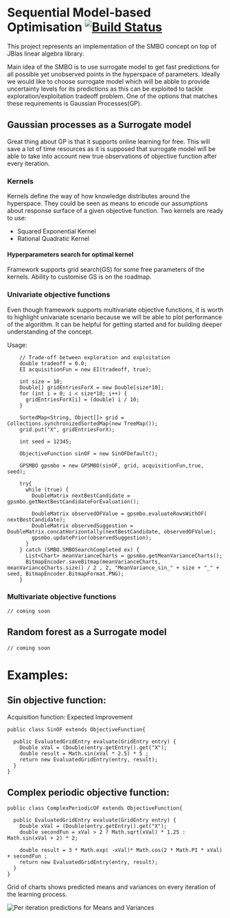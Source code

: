 # Sequential Model-based Optimisation  [![Build Status](https://travis-ci.org/deil87/smbo-java.svg?branch=master)](https://travis-ci.org/deil87/smbo-java)

This project represents an implementation of the SMBO concept on top of JBlas linear algebra library.

Main idea of the SMBO is to use surrogate model to get fast predictions for all possible yet unobserved points in the hyperspace of parameters.
Ideally we would like to choose surrogate model which will be abble to provide uncertainty levels for its predictions as this can be exploited to tackle exploration/exploitation tradeoff problem.
One of the options that matches these requirements is Gaussian Processes(GP).

## Gaussian processes as a Surrogate model
Great thing about GP is that it supports online learning for free. This will save a lot of time resources as it is supposed that surrogate model will be able to take into account new true observations of objective function after every iteration.

### Kernels
Kernels define the way of how knowledge distributes around the hyperspace. They could be seen as means to encode our assumptions about response surface of a given objective function.
Two kernels are ready to use:
- Squared Exponential Kernel
- Rational Quadratic Kernel

#### Hyperparameters search for optimal kernel
Framework supports grid search(GS) for some free parameters of the kernels. Ability to customise GS is on the roadmap.

### Univariate objective functions

Even though framework supports multivariate objective functions, it is worth to highlight univariate scenario because we will be able to plot performance of the algorithm.
It can be helpful for getting started and for building deeper understanding of the concept.

Usage:

```
    // Trade-off between exploration and exploitation
    double tradeoff = 0.0;
    EI acquisitionFun = new EI(tradeoff, true);

    int size = 10;
    Double[] gridEntriesForX = new Double[size*10];
    for (int i = 0; i < size*10; i++) {
      gridEntriesForX[i] = (double) i / 10;
    }

    SortedMap<String, Object[]> grid = Collections.synchronizedSortedMap(new TreeMap());
    grid.put("X", gridEntriesForX);

    int seed = 12345;

    ObjectiveFunction sinOF = new SinOFDefault();

    GPSMBO gpsmbo = new GPSMBO(sinOF, grid, acquisitionFun,true, seed);

    try{
      while (true) {
        DoubleMatrix nextBestCandidate = gpsmbo.getNextBestCandidateForEvaluation();

        DoubleMatrix observedOFValue = gpsmbo.evaluateRowsWithOF( nextBestCandidate);
        DoubleMatrix observedSuggestion = DoubleMatrix.concatHorizontally(nextBestCandidate, observedOFValue);
        gpsmbo.updatePrior(observedSuggestion);
      }
    } catch (SMBO.SMBOSearchCompleted ex) {
      List<Chart> meanVarianceCharts = gpsmbo.getMeanVarianceCharts();
      BitmapEncoder.saveBitmap(meanVarianceCharts, meanVarianceCharts.size() / 2 , 2, "MeanVariance_sin_" + size + "_" + seed, BitmapEncoder.BitmapFormat.PNG);
    }

```

### Multivariate objective functions

    // coming soon

## Random forest as a Surrogate model
    // coming soon

# Examples:
## Sin objective function:

Acquisition function: Expected Improvement

```
public class SinOF extends ObjectiveFunction{

  public EvaluatedGridEntry evaluate(GridEntry entry) {
    Double xVal = (Double)entry.getEntry().get("X");
    double result = Math.sin(xVal * 2.5) * 5 ;
    return new EvaluatedGridEntry(entry, result);
  }
}

```
## Complex periodic objective function:

```
public class ComplexPeriodicOF extends ObjectiveFunction{

  public EvaluatedGridEntry evaluate(GridEntry entry) {
    Double xVal = (Double)entry.getEntry().get("X");
    double secondFun = xVal > 2 ? Math.sqrt(xVal) * 1.25 : Math.sin(xVal + 2) * 2;

    double result = 3 * Math.exp( -xVal)* Math.cos(2 * Math.PI * xVal) + secondFun ;
    return new EvaluatedGridEntry(entry, result);
  }
}
`````

Grid of charts shows predicted means and variances on every iteration of the learning process.

![Per iteration predictions for Means and Variances](/images/MeanVariance_sin_10_12345.png?raw=true "Learning sin function")